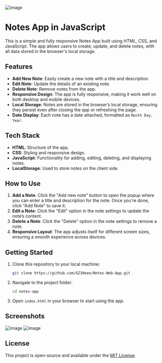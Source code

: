 ![image](https://github.com/user-attachments/assets/ad3a9b1f-8755-4ee5-8a72-0655d0542d61)

# Notes App in JavaScript

This is a simple and fully responsive Notes App built using HTML, CSS, and JavaScript. The app allows users to create, update, and delete notes, with all data stored in the browser's local storage.

## Features

- **Add New Note**: Easily create a new note with a title and description.
- **Edit Note**: Update the details of an existing note.
- **Delete Note**: Remove notes from the app.
- **Responsive Design**: The app is fully responsive, making it work well on both desktop and mobile devices.
- **Local Storage**: Notes are stored in the browser’s local storage, ensuring they persist even after closing the app or refreshing the page.
- **Date Display**: Each note has a date attached, formatted as `Month Day, Year`.

## Tech Stack

- **HTML**: Structure of the app.
- **CSS**: Styling and responsive design.
- **JavaScript**: Functionality for adding, editing, deleting, and displaying notes.
- **LocalStorage**: Used to store notes on the client side.

## How to Use

1. **Add a Note**: Click the "Add new note" button to open the popup where you can enter a title and description for the note. Once you're done, click "Add Note" to save it.
2. **Edit a Note**: Click the "Edit" option in the note settings to update the note’s content.
3. **Delete a Note**: Click the "Delete" option in the note settings to remove a note.
4. **Responsive Layout**: The app adjusts itself for different screen sizes, ensuring a smooth experience across devices.

## Getting Started

1. Clone this repository to your local machine:
   ```bash
   git clone https://github.com/GZ30eee/Notes-Web-App.git
   ```
2. Navigate to the project folder:
   ```bash
   cd notes-app
   ```
3. Open `index.html` in your browser to start using the app.

## Screenshots
![image](https://github.com/user-attachments/assets/8ec89103-3e66-46d8-9721-6e0cff597844)
![image](https://github.com/user-attachments/assets/79ee4c95-320f-4554-9ded-7f2766b77b62)



## License

This project is open-source and available under the [MIT License](LICENSE).
